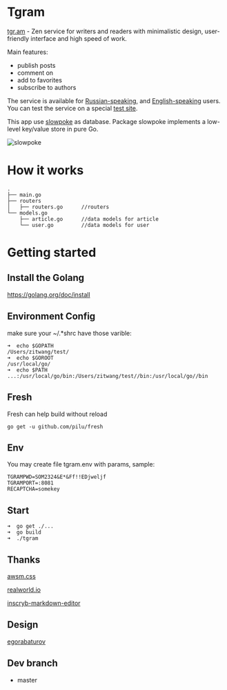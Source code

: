 # Tgram

[tgr.am](http://tgr.am) - Zen service for writers and readers with minimalistic design, user-friendly interface and high speed of work.


Main features:
 - publish posts
 - comment on
 - add to favorites
 - subscribe to authors


The service is available for [Russian-speaking](http://ru.tgr.am/), and [English-speaking](http://en.tgr.am/) users. You can test the service on a special [test site](http://tst.tgr.am/).


This app use [slowpoke](https://github.com/recoilme/slowpoke) as database. Package slowpoke implements a low-level key/value store in pure Go.

![slowpoke](http://tggram.com/media/recoilme/photos/file_488344.jpg)


# How it works
```
.
├── main.go
├── routers
│   ├── routers.go      //routers
└── models.go
    ├── article.go      //data models for article
    └── user.go         //data models for user

```

# Getting started

## Install the Golang
https://golang.org/doc/install
## Environment Config
make sure your ~/.*shrc have those varible:
```
➜  echo $GOPATH
/Users/zitwang/test/
➜  echo $GOROOT
/usr/local/go/
➜  echo $PATH
...:/usr/local/go/bin:/Users/zitwang/test//bin:/usr/local/go//bin
```
## Fresh 
Fresh can help build without reload
```
go get -u github.com/pilu/fresh
```


## Env
You may create file tgram.env with params, sample:
```
TGRAMPWD=SOM2324&E*&Ff!!EDjweljf
TGRAMPORT=:8081
RECAPTCHA=somekey
```


## Start
```
➜  go get ./...
➜  go build
➜  ./tgram
```

## Thanks

[awsm.css](https://github.com/igoradamenko/awsm.css)


[realworld.io](https://realworld.io)


[inscryb-markdown-editor](https://github.com/Inscryb/inscryb-markdown-editor)


## Design

[egorabaturov](https://egorabaturov.com)

## Dev branch

- master